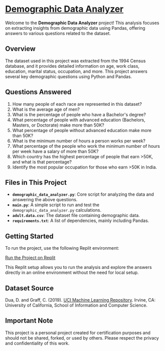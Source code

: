 # [Demographic Data Analyzer](https://www.freecodecamp.org/learn/data-analysis-with-python/data-analysis-with-python-projects/demographic-data-analyzer)

Welcome to the **Demographic Data Analyzer** project! This analysis focuses on extracting insights from demographic data using Pandas, offering answers to various questions related to the dataset.

## Overview

The dataset used in this project was extracted from the 1994 Census database, and it provides detailed information on age, work class, education, marital status, occupation, and more. This project answers several key demographic questions using Python and Pandas.

## Questions Answered

1. How many people of each race are represented in this dataset?
2. What is the average age of men?
3. What is the percentage of people who have a Bachelor's degree?
4. What percentage of people with advanced education (Bachelors, Masters, or Doctorate) make more than 50K?
5. What percentage of people without advanced education make more than 50K?
6. What is the minimum number of hours a person works per week?
7. What percentage of the people who work the minimum number of hours per week have a salary of more than 50K?
8. Which country has the highest percentage of people that earn >50K, and what is that percentage?
9. Identify the most popular occupation for those who earn >50K in India.

## Files in This Project

- **`demographic_data_analyzer.py`**: Core script for analyzing the data and answering the above questions.
- **`main.py`**: A simple script to run and test the `demographic_data_analyzer.py` calculations.
- **`adult.data.csv`**: The dataset file containing demographic data.
- **`requirements.txt`**: A list of dependencies, mainly including Pandas.

## Getting Started

To run the project, use the following Replit environment:

[Run the Project on Replit](https://replit.com/@fxrdhan/Demographic-Data-Analyzer?v=1)

This Replit setup allows you to run the analysis and explore the answers directly in an online environment without the need for local setup.

## Dataset Source

Dua, D. and Graff, C. (2019). [UCI Machine Learning Repository](http://archive.ics.uci.edu/ml). Irvine, CA: University of California, School of Information and Computer Science.

## Important Note

This project is a personal project created for certification purposes and should not be shared, forked, or used by others. Please respect the privacy and confidentiality of this work.
